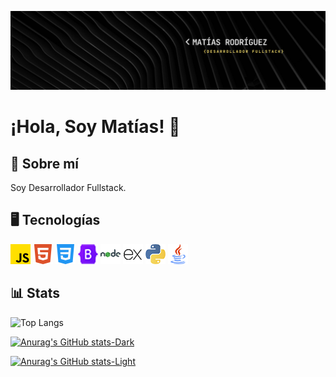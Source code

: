 
![Banner](banner.png)


# ¡Hola, Soy Matías! 👋


## 🚀 Sobre mí
Soy Desarrollador Fullstack.


## 🖥 Tecnologías
![Javascript](icons/js.png) 
![HTML](icons/html5.png) 
![CSS](icons/css-3.png) 
![Bootstrap](icons/bootstrap.png) 
![Node.js](icons/nodejs.png) 
![Express.js](icons/express.png) 
![Python](icons/python.png) 
![Java](icons/java.png) 


## 📊 Stats

![Top Langs](https://github-readme-stats.vercel.app/api/top-langs/?username=Matias530&hide_progress=true)

[![Anurag's GitHub stats-Dark](https://github-readme-stats.vercel.app/api?username=Matias530&show_icons=true&theme=dark#gh-dark-mode-only)](https://github.com/anuraghazra/github-readme-stats#gh-dark-mode-only)

[![Anurag's GitHub stats-Light](https://github-readme-stats.vercel.app/api?username=Matias530&show_icons=true&theme=default#gh-light-mode-only)](https://github.com/anuraghazra/github-readme-stats#gh-light-mode-only)



